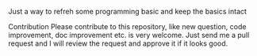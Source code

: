 Just a way to refreh some programming basic and keep the basics intact

Contribution
Please contribute to this repository, like new question, code improvement, doc improvement etc. 
is very welcome. Just send me a pull request and I will review the request and approve it if it looks good.
